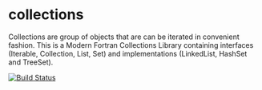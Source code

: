 # collections
Collections are group of objects that are can be iterated in convenient fashion. This is a Modern Fortran Collections Library containing interfaces (Iterable, Collection, List, Set) and implementations (LinkedList, HashSet and TreeSet). 

[![Build Status](https://travis-ci.org/komahanb/collections.svg?branch=master)](https://travis-ci.org/komahanb/collections)
